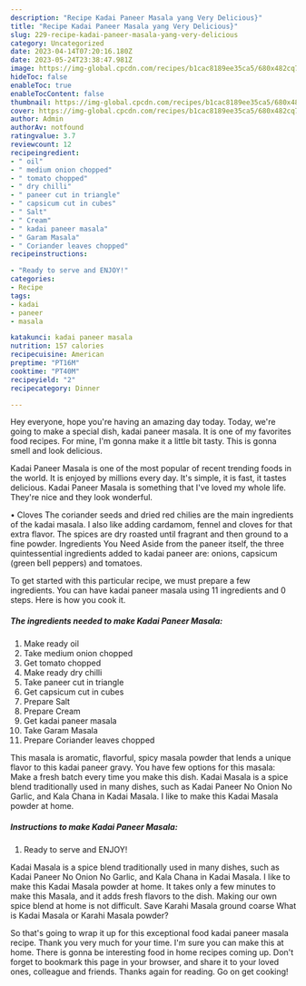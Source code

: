 ```yaml
---
description: "Recipe Kadai Paneer Masala yang Very Delicious}"
title: "Recipe Kadai Paneer Masala yang Very Delicious}"
slug: 229-recipe-kadai-paneer-masala-yang-very-delicious
category: Uncategorized
date: 2023-04-14T07:20:16.180Z
date: 2023-05-24T23:38:47.981Z
image: https://img-global.cpcdn.com/recipes/b1cac8189ee35ca5/680x482cq70/kadai-paneer-masala-recipe-main-photo.jpg
hideToc: false
enableToc: true
enableTocContent: false
thumbnail: https://img-global.cpcdn.com/recipes/b1cac8189ee35ca5/680x482cq70/kadai-paneer-masala-recipe-main-photo.jpg
cover: https://img-global.cpcdn.com/recipes/b1cac8189ee35ca5/680x482cq70/kadai-paneer-masala-recipe-main-photo.jpg
author: Admin
authorAv: notfound
ratingvalue: 3.7
reviewcount: 12
recipeingredient:
- " oil"
- " medium onion chopped"
- " tomato chopped"
- " dry chilli"
- " paneer cut in triangle"
- " capsicum cut in cubes"
- " Salt"
- " Cream"
- " kadai paneer masala"
- " Garam Masala"
- " Coriander leaves chopped"
recipeinstructions:

- "Ready to serve and ENJOY!"
categories:
- Recipe
tags:
- kadai
- paneer
- masala

katakunci: kadai paneer masala 
nutrition: 157 calories
recipecuisine: American
preptime: "PT16M"
cooktime: "PT40M"
recipeyield: "2"
recipecategory: Dinner

---
```



Hey everyone, hope you're having an amazing day today. Today, we're going to make a special dish, kadai paneer masala. It is one of my favorites food recipes. For mine, I'm gonna make it a little bit tasty. This is gonna smell and look delicious.

Kadai Paneer Masala is one of the most popular of recent trending foods in the world. It is enjoyed by millions every day. It's simple, it is fast, it tastes delicious. Kadai Paneer Masala is something that I've loved my whole life. They're nice and they look wonderful.

• Cloves The coriander seeds and dried red chilies are the main ingredients of the kadai masala. I also like adding cardamom, fennel and cloves for that extra flavor. The spices are dry roasted until fragrant and then ground to a fine powder. Ingredients You Need Aside from the paneer itself, the three quintessential ingredients added to kadai paneer are: onions, capsicum (green bell peppers) and tomatoes.


To get started with this particular recipe, we must prepare a few ingredients. You can have kadai paneer masala using 11 ingredients and 0 steps. Here is how you cook it.

<!--inarticleads1-->

##### The ingredients needed to make Kadai Paneer Masala:

1. Make ready  oil
1. Take  medium onion chopped
1. Get  tomato chopped
1. Make ready  dry chilli
1. Take  paneer cut in triangle
1. Get  capsicum cut in cubes
1. Prepare  Salt
1. Prepare  Cream
1. Get  kadai paneer masala
1. Take  Garam Masala
1. Prepare  Coriander leaves chopped


This masala is aromatic, flavorful, spicy masala powder that lends a unique flavor to this kadai paneer gravy. You have few options for this masala: Make a fresh batch every time you make this dish. Kadai Masala is a spice blend traditionally used in many dishes, such as Kadai Paneer No Onion No Garlic, and Kala Chana in Kadai Masala. I like to make this Kadai Masala powder at home. 

<!--inarticleads2-->

##### Instructions to make Kadai Paneer Masala:


1. Ready to serve and ENJOY!

Kadai Masala is a spice blend traditionally used in many dishes, such as Kadai Paneer No Onion No Garlic, and Kala Chana in Kadai Masala. I like to make this Kadai Masala powder at home. It takes only a few minutes to make this Masala, and it adds fresh flavors to the dish. Making our own spice blend at home is not difficult. Save Karahi Masala ground coarse What is Kadai Masala or Karahi Masala powder? 

So that's going to wrap it up for this exceptional food kadai paneer masala recipe. Thank you very much for your time. I'm sure you can make this at home. There is gonna be interesting food in home recipes coming up. Don't forget to bookmark this page in your browser, and share it to your loved ones, colleague and friends. Thanks again for reading. Go on get cooking!
